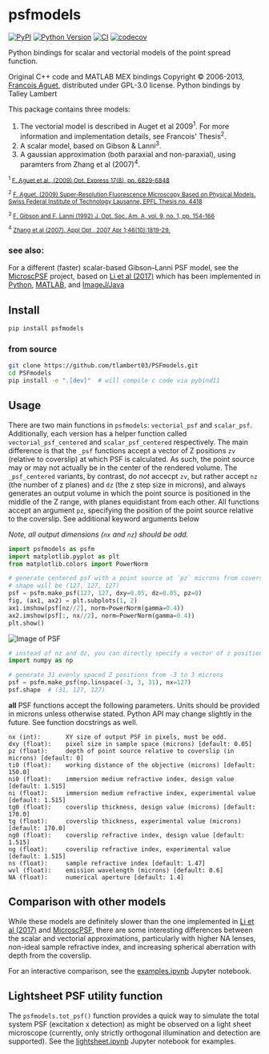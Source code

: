 # psfmodels

[![PyPI](https://img.shields.io/pypi/v/psfmodels.svg?color=green)](https://pypi.org/project/psfmodels)
[![Python
Version](https://img.shields.io/pypi/pyversions/psfmodels.svg?color=green)](https://python.org)
[![CI](https://github.com/tlambert03/psfmodels/actions/workflows/ci.yml/badge.svg)](https://github.com/tlambert03/psfmodels/actions/workflows/ci.yml)
[![codecov](https://codecov.io/gh/tlambert03/psfmodels/branch/main/graph/badge.svg)](https://codecov.io/gh/tlambert03/psfmodels)

Python bindings for scalar and vectorial models of the point spread function.

Original C++ code and MATLAB MEX bindings Copyright &copy; 2006-2013, [Francois
Aguet](http://www.francoisaguet.net/software.html), distributed under GPL-3.0
license. Python bindings by Talley Lambert

This package contains three models:

1. The vectorial model is described in Auget et al 2009<sup>1</sup>. For more
information and implementation details, see Francois' Thesis<sup>2</sup>.
2. A scalar model, based on Gibson & Lanni<sup>3</sup>.
3. A gaussian approximation (both paraxial and non-paraxial), using paramters from Zhang et al (2007)<sup>4</sup>.

<small>

<sup>1</sup> [F. Aguet et al., (2009) Opt. Express 17(8), pp.
6829-6848](https://doi.org/10.1364/OE.17.006829)

<sup>2</sup> [F. Aguet. (2009) Super-Resolution Fluorescence Microscopy Based on
Physical Models. Swiss Federal Institute of Technology Lausanne, EPFL Thesis no.
4418](http://bigwww.epfl.ch/publications/aguet0903.html)

<sup>3</sup> [F. Gibson and F. Lanni (1992) J. Opt. Soc. Am. A, vol. 9, no. 1, pp. 154-166](https://opg.optica.org/josaa/abstract.cfm?uri=josaa-9-1-154)

<sup>4</sup> [Zhang et al (2007). Appl Opt
. 2007 Apr 1;46(10):1819-29.](https://doi.org/10.1364/AO.46.001819)

</small>

### see also:

For a different (faster) scalar-based Gibson–Lanni PSF model, see the
[MicroscPSF](https://github.com/MicroscPSF) project, based on [Li et al
(2017)](https://doi.org/10.1364/JOSAA.34.001029) which has been implemented in
[Python](https://github.com/MicroscPSF/MicroscPSF-Py),
[MATLAB](https://github.com/MicroscPSF/MicroscPSF-Matlab), and
[ImageJ/Java](https://github.com/MicroscPSF/MicroscPSF-ImageJ)

## Install

```sh
pip install psfmodels
```

### from source

```sh
git clone https://github.com/tlambert03/PSFmodels.git
cd PSFmodels
pip install -e ".[dev]"  # will compile c code via pybind11
```

## Usage

There are two main functions in `psfmodels`: `vectorial_psf` and `scalar_psf`.
Additionally, each version has a helper function called `vectorial_psf_centered`
and `scalar_psf_centered` respectively. The main difference is that the `_psf`
functions accept a vector of Z positions `zv` (relative to coverslip) at which
PSF is calculated. As such, the point source may or may not actually be in the
center of the rendered volume. The `_psf_centered` variants, by contrast, do
_not_ accecpt `zv`, but rather accept `nz` (the number of z planes) and `dz`
(the z step size in microns), and always generates an output volume in which the
point source is positioned in the middle of the Z range, with planes equidistant
from each other. All functions accept an argument `pz`, specifying the position
of the point source relative to the coverslip. See additional keyword arguments
below

_Note, all output dimensions (`nx` and `nz`) should be odd._

```python
import psfmodels as psfm
import matplotlib.pyplot as plt
from matplotlib.colors import PowerNorm

# generate centered psf with a point source at `pz` microns from coverslip
# shape will be (127, 127, 127)
psf = psfm.make_psf(127, 127, dxy=0.05, dz=0.05, pz=0)
fig, (ax1, ax2) = plt.subplots(1, 2)
ax1.imshow(psf[nz//2], norm=PowerNorm(gamma=0.4))
ax2.imshow(psf[:, nx//2], norm=PowerNorm(gamma=0.4))
plt.show()
```

![Image of PSF](fig.png)

```python
# instead of nz and dz, you can directly specify a vector of z positions
import numpy as np

# generate 31 evenly spaced Z positions from -3 to 3 microns
psf = psfm.make_psf(np.linspace(-3, 3, 31), nx=127)
psf.shape  # (31, 127, 127)
```

**all** PSF functions accept the following parameters. Units should be provided
in microns unless otherwise stated. Python API may change slightly in the
future.  See function docstrings as well.

```
nx (int):       XY size of output PSF in pixels, must be odd.
dxy (float):    pixel size in sample space (microns) [default: 0.05]
pz (float):     depth of point source relative to coverslip (in microns) [default: 0]
ti0 (float):    working distance of the objective (microns) [default: 150.0]
ni0 (float):    immersion medium refractive index, design value [default: 1.515]
ni (float):     immersion medium refractive index, experimental value [default: 1.515]
tg0 (float):    coverslip thickness, design value (microns) [default: 170.0]
tg (float):     coverslip thickness, experimental value (microns) [default: 170.0]
ng0 (float):    coverslip refractive index, design value [default: 1.515]
ng (float):     coverslip refractive index, experimental value [default: 1.515]
ns (float):     sample refractive index [default: 1.47]
wvl (float):    emission wavelength (microns) [default: 0.6]
NA (float):     numerical aperture [default: 1.4]
```

## Comparison with other models

While these models are definitely slower than the one implemented in [Li et al
(2017)](https://doi.org/10.1364/JOSAA.34.001029) and
[MicroscPSF](https://github.com/MicroscPSF), there are some interesting
differences between the scalar and vectorial approximations, particularly with
higher NA lenses, non-ideal sample refractive index, and increasing spherical
aberration with depth from the coverslip.

For an interactive comparison, see the [examples.ipynb](notebooks/examples.ipynb) Jupyter
notebook.

## Lightsheet PSF utility function

The `psfmodels.tot_psf()` function provides a quick way to simulate the total
system PSF (excitation x detection) as might be observed on a light sheet
microscope (currently, only strictly orthogonal illumination and detection are
supported).  See the [lightsheet.ipynb](notebooks/lightsheet.ipynb) Jupyter notebook for
examples.

